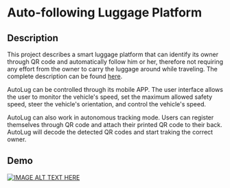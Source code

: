 # Auto-following Luggage Platform

## Description

This project describes a smart luggage platform that can identify its owner through QR code and automatically follow him or her, therefore not requiring any effort from the owner to carry the luggage around while traveling. The complete description can be found [here](./AutoLug_Paper.pdf).

AutoLug can be controlled through its mobile APP. The user interface allows the user to monitor the vehicle's speed, set the maximum allowed safety speed, steer the vehicle's orientation, and control the vehicle's speed.

AutoLug can also work in autonomous tracking mode. Users can register themselves through QR code and attach their printed QR code to their back. AutoLug will decode the detected QR codes and start traking the correct owner.

## Demo

[![IMAGE ALT TEXT HERE](https://img.youtube.com/vi/hKK-Z66YSt4/0.jpg)](https://www.youtube.com/watch?v=hKK-Z66YSt4)
